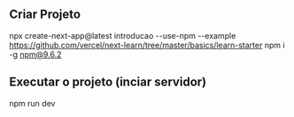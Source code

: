 ## Criar Projeto

npx create-next-app@latest introducao --use-npm --example https://github.com/vercel/next-learn/tree/master/basics/learn-starter
npm i -g npm@9.6.2

## Executar o projeto (inciar servidor)

npm run dev
